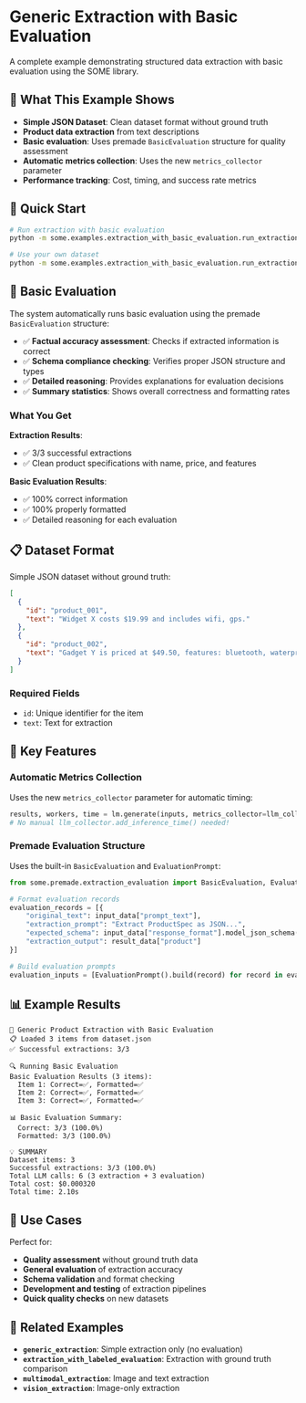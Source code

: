 # Generic Extraction with Basic Evaluation

A complete example demonstrating structured data extraction with basic evaluation using the SOME library.

## 🎯 What This Example Shows

- **Simple JSON Dataset**: Clean dataset format without ground truth
- **Product data extraction** from text descriptions
- **Basic evaluation**: Uses premade `BasicEvaluation` structure for quality assessment
- **Automatic metrics collection**: Uses the new `metrics_collector` parameter
- **Performance tracking**: Cost, timing, and success rate metrics

## 🚀 Quick Start

```bash
# Run extraction with basic evaluation
python -m some.examples.extraction_with_basic_evaluation.run_extraction

# Use your own dataset
python -m some.examples.extraction_with_basic_evaluation.run_extraction --dataset my_data.json
```

## 🧠 Basic Evaluation

The system automatically runs basic evaluation using the premade `BasicEvaluation` structure:

- ✅ **Factual accuracy assessment**: Checks if extracted information is correct
- ✅ **Schema compliance checking**: Verifies proper JSON structure and types
- ✅ **Detailed reasoning**: Provides explanations for evaluation decisions
- ✅ **Summary statistics**: Shows overall correctness and formatting rates

### What You Get

**Extraction Results**:
- ✅ 3/3 successful extractions
- ✅ Clean product specifications with name, price, and features

**Basic Evaluation Results**:
- ✅ 100% correct information
- ✅ 100% properly formatted
- ✅ Detailed reasoning for each evaluation

## 📋 Dataset Format

Simple JSON dataset without ground truth:

```json
[
  {
    "id": "product_001",
    "text": "Widget X costs $19.99 and includes wifi, gps."
  },
  {
    "id": "product_002", 
    "text": "Gadget Y is priced at $49.50, features: bluetooth, waterproofing"
  }
]
```

### Required Fields
- `id`: Unique identifier for the item
- `text`: Text for extraction

## 🔧 Key Features

### Automatic Metrics Collection
Uses the new `metrics_collector` parameter for automatic timing:
```python
results, workers, time = lm.generate(inputs, metrics_collector=llm_collector)
# No manual llm_collector.add_inference_time() needed!
```

### Premade Evaluation Structure
Uses the built-in `BasicEvaluation` and `EvaluationPrompt`:
```python
from some.premade.extraction_evaluation import BasicEvaluation, EvaluationPrompt

# Format evaluation records
evaluation_records = [{
    "original_text": input_data["prompt_text"],
    "extraction_prompt": "Extract ProductSpec as JSON...",
    "expected_schema": input_data["response_format"].model_json_schema(),
    "extraction_output": result_data["product"]
}]

# Build evaluation prompts
evaluation_inputs = [EvaluationPrompt().build(record) for record in evaluation_records]
```

## 📊 Example Results

```
🚀 Generic Product Extraction with Basic Evaluation
📋 Loaded 3 items from dataset.json
✅ Successful extractions: 3/3

🔍 Running Basic Evaluation
Basic Evaluation Results (3 items):
  Item 1: Correct=✅, Formatted=✅
  Item 2: Correct=✅, Formatted=✅
  Item 3: Correct=✅, Formatted=✅

📊 Basic Evaluation Summary:
  Correct: 3/3 (100.0%)
  Formatted: 3/3 (100.0%)

💡 SUMMARY
Dataset items: 3
Successful extractions: 3/3 (100.0%)
Total LLM calls: 6 (3 extraction + 3 evaluation)
Total cost: $0.000320
Total time: 2.10s
```

## 🎯 Use Cases

Perfect for:
- **Quality assessment** without ground truth data
- **General evaluation** of extraction accuracy
- **Schema validation** and format checking
- **Development and testing** of extraction pipelines
- **Quick quality checks** on new datasets

## 🔗 Related Examples

- **`generic_extraction`**: Simple extraction only (no evaluation)
- **`extraction_with_labeled_evaluation`**: Extraction with ground truth comparison
- **`multimodal_extraction`**: Image and text extraction
- **`vision_extraction`**: Image-only extraction
